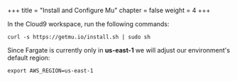 +++
title = "Install and Configure Mu"
chapter = false
weight = 4
+++

In the Cloud9 workspace, run the following commands:

```
curl -s https://getmu.io/install.sh | sudo sh
```
Since Fargate is currently only in **us-east-1** we will adjust our environment's default region:
```
export AWS_REGION=us-east-1
```
